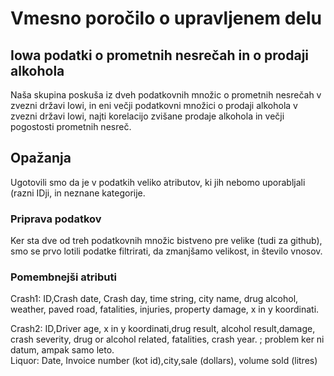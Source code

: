 # Vmesno poročilo o upravljenem delu 
## Iowa podatki o prometnih nesrečah in o prodaji alkohola

Naša skupina poskuša iz dveh podatkovnih množic o prometnih nesrečah v zvezni državi Iowi, in eni večji podatkovni množici o prodaji alkohola v zvezni državi Iowi, najti korelacijo zvišane prodaje alkohola in večji pogostosti prometnih nesreč.

## Opažanja

Ugotovili smo da je v podatkih veliko atributov, ki jih nebomo uporabljali (razni IDji, in neznane kategorije.

### Priprava podatkov

Ker sta dve od treh podatkovnih množic bistveno pre velike (tudi za github), smo se prvo lotili podatke filtrirati, da zmanjšamo velikost, in število vnosov.


### Pomembnejši atributi

Crash1: ID,Crash date, Crash day, time string, city name, drug alcohol, weather, paved road, fatalities, injuries, property damage, x in y koordinati.
<br />

Crash2: ID,Driver age, x in y koordinati,drug result, alcohol result,damage, crash severity, drug or alcohol related, fatalities, crash year. ; problem ker ni datum, ampak samo leto.
<br />
Liquor: Date, Invoice number (kot id),city,sale (dollars), volume sold (litres)
